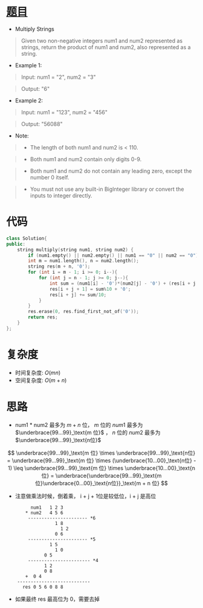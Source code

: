 # [题目](https://leetcode.com/problems/multiply-strings/)

* Multiply Strings

> Given two non-negative integers num1 and num2 represented as strings, return the product of num1 and num2, also represented as a string.

* Example 1:

> Input: num1 = "2", num2 = "3"

> Output: "6"

* Example 2:

> Input: num1 = "123", num2 = "456"

> Output: "56088"

* Note:

>- The length of both num1 and num2 is < 110.

>- Both num1 and num2 contain only digits 0-9.

>- Both num1 and num2 do not contain any leading zero, except the number 0 itself.

>- You must not use any built-in BigInteger library or convert the inputs to integer directly.


# 代码

```cpp
class Solution{
public:
    string multiply(string num1, string num2) {
        if (num1.empty() || num2.empty() || num1 == "0" || num2 == "0") return "0";
        int m = num1.length(), n = num2.length();
        string res(m + n, '0');
        for (int i = m - 1; i >= 0; i--){
            for (int j = n - 1; j >= 0; j--){
                int sum = (num1[i] - '0')*(num2[j] - '0') + (res[i + j + 1] - '0');
                res[i + j + 1] = sum%10 + '0';
                res[i + j] += sum/10;
            }
        }
        res.erase(0, res.find_first_not_of('0'));
        return res;
    }
};
```

# 复杂度

* 时间复杂度: $O(mn)$
* 空间复杂度: $O(m + n)$

# 思路

* num1 * num2 最多为 $m + n$ 位， $m$ 位的 $num1$ 最多为 $\underbrace{99...99}_\text{m 位}$ ， $n$ 位的 $num2$ 最多为 $\underbrace{99...99}_\text{n位}$ 

$$
\underbrace{99...99}_\text{m 位} \times \underbrace{99...99}_\text{n位} = \underbrace{99...99}_\text{m 位} \times (\underbrace{10...00}_\text{n位} - 1) \leq \underbrace{99...99}_\text{m 位} \times \underbrace{10...00}_\text{n位} = \underbrace{\underbrace{99...99}_\text{m 位}\underbrace{0...00}_\text{n位}}_\text{m + n 位}
$$

* 注意做乘法时候，倒着乘， i + j + 1位是较低位，i + j 是高位
```
	     num1   1 2 3
	   * num2   4 5 6
	    ---------------------- *6
	              1 8
			        1 2
			      0 6
	    ---------------------- *5
	            1 5
			      1 0
		      0 5
	    ----------------------- *4
	          1 2
		      0 8                          
	   +  0 4                       
	---------------------------
	  res 0 5 6 0 8 8
```
* 如果最终 res 最高位为 0，需要去掉 
	        